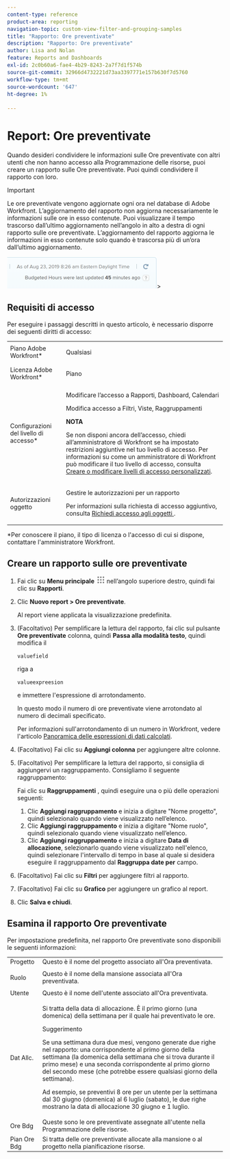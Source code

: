 ```yaml
---
content-type: reference
product-area: reporting
navigation-topic: custom-view-filter-and-grouping-samples
title: "Rapporto: Ore preventivate"
description: "Rapporto: Ore preventivate"
author: Lisa and Nolan
feature: Reports and Dashboards
exl-id: 2c0b60a6-fae4-4b29-8243-2a7f7d1f574b
source-git-commit: 32966d4732221d73aa3397771e157b630f7d5760
workflow-type: tm+mt
source-wordcount: '647'
ht-degree: 1%

---
```


# Report: Ore preventivate

<!--
<p data-mc-conditions="QuicksilverOrClassic.Draft mode">(NOTE: From&nbsp;Alina: This is my article, but since it's about building a report, it is in the Reporting section. Please don't remove it -it's linked to Resouce Management and it is super important.) </p>
-->

Quando desideri condividere le informazioni sulle Ore preventivate con altri utenti che non hanno accesso alla Programmazione delle risorse, puoi creare un rapporto sulle Ore preventivate. Puoi quindi condividere il rapporto con loro.

<!--
<p data-mc-conditions="QuicksilverOrClassic.Draft mode">(NOTE: This info is also added and drafted in the article "View Budget Hours in a report" in the Resource Planning section. Consider deleting this article?!)</p>
-->

>[!IMPORTANT]
>
>Le ore preventivate vengono aggiornate ogni ora nel database di Adobe Workfront. L’aggiornamento del rapporto non aggiorna necessariamente le informazioni sulle ore in esso contenute. Puoi visualizzare il tempo trascorso dall’ultimo aggiornamento nell’angolo in alto a destra di ogni rapporto sulle ore preventivate. L’aggiornamento del rapporto aggiorna le informazioni in esso contenute solo quando è trascorsa più di un’ora dall’ultimo aggiornamento.
>
>![](assets/budgeted-hour-report-time-sync-warning-350x74.png)>

## Requisiti di accesso

Per eseguire i passaggi descritti in questo articolo, è necessario disporre dei seguenti diritti di accesso:

<table style="table-layout:auto"> 
 <col> 
 <col> 
 <tbody> 
  <tr> 
   <td role="rowheader">Piano Adobe Workfront*</td> 
   <td> <p>Qualsiasi</p> </td> 
  </tr> 
  <tr> 
   <td role="rowheader">Licenza Adobe Workfront*</td> 
   <td> <p>Piano </p> </td> 
  </tr> 
  <tr> 
   <td role="rowheader">Configurazioni del livello di accesso*</td> 
   <td> <p>Modificare l’accesso a Rapporti, Dashboard, Calendari</p> <p>Modifica accesso a Filtri, Viste, Raggruppamenti</p> <p><b>NOTA</b>

Se non disponi ancora dell’accesso, chiedi all’amministratore di Workfront se ha impostato restrizioni aggiuntive nel tuo livello di accesso. Per informazioni su come un amministratore di Workfront può modificare il tuo livello di accesso, consulta <a href="../../../administration-and-setup/add-users/configure-and-grant-access/create-modify-access-levels.md" class="MCXref xref">Creare o modificare livelli di accesso personalizzati</a>.</p> </td>
</tr> 
  <tr> 
   <td role="rowheader">Autorizzazioni oggetto</td> 
   <td> <p>Gestire le autorizzazioni per un rapporto</p> <p>Per informazioni sulla richiesta di accesso aggiuntivo, consulta <a href="../../../workfront-basics/grant-and-request-access-to-objects/request-access.md" class="MCXref xref">Richiedi accesso agli oggetti </a>.</p> </td> 
  </tr> 
 </tbody> 
</table>

&#42;Per conoscere il piano, il tipo di licenza o l&#39;accesso di cui si dispone, contattare l&#39;amministratore Workfront.

## Creare un rapporto sulle ore preventivate

1. Fai clic su **Menu principale** ![](assets/main-menu-icon.png) nell’angolo superiore destro, quindi fai clic su **Rapporti**.

1. Clic **Nuovo report > Ore preventivate**.

   Al report viene applicata la visualizzazione predefinita.

1. (Facoltativo) Per semplificare la lettura del rapporto, fai clic sul pulsante **Ore preventivate** colonna, quindi **Passa alla modalità testo**, quindi modifica il

   ```
   valuefield
   ```

   riga a

   ```
   valueexpreesion
   ```

   e immettere l&#39;espressione di arrotondamento.

   In questo modo il numero di ore preventivate viene arrotondato al numero di decimali specificato.

   Per informazioni sull&#39;arrotondamento di un numero in Workfront, vedere l&#39;articolo [Panoramica delle espressioni di dati calcolati](../../../reports-and-dashboards/reports/calc-cstm-data-reports/calculated-data-expressions.md).

1. (Facoltativo) Fai clic su **Aggiungi colonna** per aggiungere altre colonne.
1. (Facoltativo) Per semplificare la lettura del rapporto, si consiglia di aggiungervi un raggruppamento. Consigliamo il seguente raggruppamento:

   Fai clic su **Raggruppamenti** , quindi eseguire una o più delle operazioni seguenti:

   1. Clic **Aggiungi raggruppamento** e inizia a digitare &quot;Nome progetto&quot;, quindi selezionalo quando viene visualizzato nell’elenco.
   1. Clic **Aggiungi raggruppamento** e inizia a digitare &quot;Nome ruolo&quot;, quindi selezionalo quando viene visualizzato nell’elenco.
   1. Clic **Aggiungi raggruppamento** e inizia a digitare **Data di allocazione**, selezionarlo quando viene visualizzato nell&#39;elenco, quindi selezionare l&#39;intervallo di tempo in base al quale si desidera eseguire il raggruppamento dal **Raggruppa date per** campo.

1. (Facoltativo) Fai clic su **Filtri** per aggiungere filtri al rapporto.
1. (Facoltativo) Fai clic su **Grafico** per aggiungere un grafico al report.
1. Clic **Salva e chiudi**.

## Esamina il rapporto Ore preventivate

Per impostazione predefinita, nel rapporto Ore preventivate sono disponibili le seguenti informazioni:

<table style="table-layout:auto"> 
 <col> 
 <col> 
 <tbody> 
  <tr> 
   <td role="rowheader">Progetto </td> 
   <td>Questo è il nome del progetto associato all'Ora preventivata.</td> 
  </tr> 
  <tr> 
   <td role="rowheader"> <p>Ruolo</p> </td> 
   <td>Questo è il nome della mansione associata all'Ora preventivata. </td> 
  </tr> 
  <tr> 
   <td role="rowheader">Utente</td> 
   <td>Questo è il nome dell'utente associato all'Ora preventivata.</td> 
  </tr> 
  <tr> 
   <td role="rowheader">Dat Allc.</td> 
   <td> <p>Si tratta della data di allocazione. È il primo giorno (una domenica) della settimana per il quale hai preventivato le ore.</p> <p>Suggerimento  <p>Se una settimana dura due mesi, vengono generate due righe nel rapporto: una corrispondente al primo giorno della settimana (la domenica della settimana che si trova durante il primo mese) e una seconda corrispondente al primo giorno del secondo mese (che potrebbe essere qualsiasi giorno della settimana).</p> <p>Ad esempio, se preventivi 8 ore per un utente per la settimana dal 30 giugno (domenica) al 6 luglio (sabato), le due righe mostrano la data di allocazione 30 giugno e 1 luglio.</p> </p> </td> 
  </tr> 
  <tr> 
   <td role="rowheader">Ore Bdg</td> 
   <td>Queste sono le ore preventivate assegnate all'utente nella Programmazione delle risorse.</td> 
  </tr> 
  <tr> 
   <td role="rowheader">Pian Ore Bdg</td> 
   <td>Si tratta delle ore preventivate allocate alla mansione o al progetto nella pianificazione risorse.</td> 
  </tr> 
 </tbody> 
</table>
